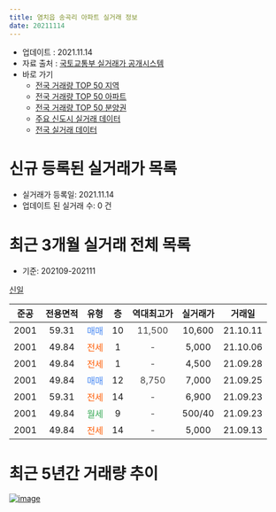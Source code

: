 ```yaml
---
title: 염치읍 송곡리 아파트 실거래 정보
date: 20211114
---
```


* 업데이트 : 2021.11.14
* 자료 출처 : [국토교통부 실거래가 공개시스템](http://rt.molit.go.kr)
* 바로 가기
    * [전국 거래량 TOP 50 지역](https://apt-info.github.io/apt-trade-info/tr)
    * [전국 거래량 TOP 50 아파트](https://apt-info.github.io/apt-trade-info/ta)
    * [전국 거래량 TOP 50 분양권](https://apt-info.github.io/apt-trade-info/tb)
    * [주요 신도시 실거래 데이터](https://apt-info.github.io/apt-trade-info/newtown)
    * [전국 실거래 데이터](https://apt-info.github.io/apt-trade-info/all)



<script async src="https://pagead2.googlesyndication.com/pagead/js/adsbygoogle.js"></script>
<!-- 기본광고 -->
<ins class="adsbygoogle"
     style="display:block"
     data-ad-client="ca-pub-1142216861245946"
     data-ad-slot="4805727019"
     data-ad-format="auto"
     data-full-width-responsive="true"></ins>
<script>
     (adsbygoogle = window.adsbygoogle || []).push({});
</script>


# 신규 등록된 실거래가 목록

* 실거래가 등록일: 2021.11.14
* 업데이트 된 실거래 수: 0 건




<script async src="https://pagead2.googlesyndication.com/pagead/js/adsbygoogle.js"></script>
<!-- 기본광고 -->
<ins class="adsbygoogle"
     style="display:block"
     data-ad-client="ca-pub-1142216861245946"
     data-ad-slot="4805727019"
     data-ad-format="auto"
     data-full-width-responsive="true"></ins>
<script>
     (adsbygoogle = window.adsbygoogle || []).push({});
</script>


# 최근 3개월 실거래 전체 목록
* 기준: 202109-202111


[신일](https://search.naver.com/search.naver?query=%EC%8B%A0%EC%9D%BC)

|준공|전용면적|유형|층|역대최고가|실거래가|거래일|
|:---:|:---:|:---:|:---:|:---:|:---:|:---:|
|2001|59.31|<span style="color:#4285F3">매매</span>|10|<span style="color:#444444">11,500</span>|10,600|21.10.11|
|2001|49.84|<span style="color:#FF5A00">전세</span>|1|<span style="color:#444444">-</span>|5,000|21.10.06|
|2001|49.84|<span style="color:#FF5A00">전세</span>|1|<span style="color:#444444">-</span>|4,500|21.09.28|
|2001|49.84|<span style="color:#4285F3">매매</span>|12|<span style="color:#444444">8,750</span>|7,000|21.09.25|
|2001|59.31|<span style="color:#FF5A00">전세</span>|14|<span style="color:#444444">-</span>|6,900|21.09.23|
|2001|49.84|<span style="color:#34A853">월세</span>|9|<span style="color:#444444">-</span>|500/40|21.09.23|
|2001|49.84|<span style="color:#FF5A00">전세</span>|14|<span style="color:#444444">-</span>|5,000|21.09.13|



<script async src="https://pagead2.googlesyndication.com/pagead/js/adsbygoogle.js"></script>
<!-- 기본광고 -->
<ins class="adsbygoogle"
     style="display:block"
     data-ad-client="ca-pub-1142216861245946"
     data-ad-slot="4805727019"
     data-ad-format="auto"
     data-full-width-responsive="true"></ins>
<script>
     (adsbygoogle = window.adsbygoogle || []).push({});
</script>


# 최근 5년간 거래량 추이


<div style="width:100%;">
    <canvas id="deal_progress" height="200"></canvas>
</div>

<script>
new Chart(document.getElementById("deal_progress"), {
    type: 'line',
    data: {
        labels: ['16.01','16.02','16.03','16.04','16.05','16.06','16.07','16.08','16.09','16.10','16.11','16.12','17.01','17.02','17.03','17.04','17.05','17.06','17.07','17.08','17.09','17.10','17.11','17.12','18.01','18.02','18.03','18.04','18.05','18.06','18.07','18.08','18.09','18.10','18.12','19.01','19.02','19.03','19.04','19.05','19.06','19.07','19.08','19.09','19.10','19.11','19.12','20.01','20.02','20.03','20.04','20.05','20.06','20.07','20.08','20.09','20.10','20.11','20.12','21.01','21.02','21.03','21.04','21.05','21.06','21.07','21.08','21.09','21.10'],
        datasets: [{
            label: '매매/분양권',
            data: [3,0,1,5,4,4,1,2,1,1,3,0,2,4,1,2,2,3,3,0,1,4,1,2,4,0,1,2,0,0,0,1,0,1,0,2,1,4,3,0,0,1,0,0,3,1,0,2,3,1,0,2,1,2,3,1,1,2,0,1,0,2,2,2,4,3,3,1,1],
            borderColor: "rgba(66, 133, 243, 1)",
            backgroundColor: "rgba(66, 133, 243, 0.05)",
            borderWidth: 1,
            pointRadius: 0,
            fill: false,
            lineTension: 0
        },{
            label: '전/월세',
            data: [5,7,3,2,7,1,6,5,2,4,1,1,1,3,1,6,4,4,1,5,3,0,2,2,2,4,3,5,2,1,3,2,1,3,2,2,2,3,3,3,2,0,1,2,1,1,1,2,3,4,2,3,4,4,7,6,6,0,1,2,1,8,2,3,1,7,3,4,1],
            borderColor: "rgba(255, 90, 0, 1)",
            backgroundColor: "rgba(255, 90, 0, 0.05)",
            borderWidth: 1,
            pointRadius: 0,
            fill: false,
            lineTension: 0
        },{
            label: '합계',
            data: [8,7,4,7,11,5,7,7,3,5,4,1,3,7,2,8,6,7,4,5,4,4,3,4,6,4,4,7,2,1,3,3,1,4,2,4,3,7,6,3,2,1,1,2,4,2,1,4,6,5,2,5,5,6,10,7,7,2,1,3,1,10,4,5,5,10,6,5,2],
            borderColor: "rgba(0, 0, 0, 1)",
            backgroundColor: "rgba(0, 0, 0, 0.03)",
            borderWidth: 0.1,
            pointRadius: 0,
            fill: true,
            lineTension: 0
        }
        ]
    },
    options: {
        responsive: true,
        title: {
            display: false
        },
        tooltips: {
            mode: 'index',
            intersect: false
        },
        hover: {
            mode: 'nearest',
            intersect: true
        },
        scales: {
            xAxes: [{
                display: true,
                scaleLabel: {
                    display: true,
                    labelString: '년/월'
                }
            }],
            yAxes: [{
                display: true,
                ticks: {
                    suggestedMin: 0,
                },
                scaleLabel: {
                    display: true,
                    labelString: '실거래 수'
                }
            }]
        }
    }
});

</script>


[![image](https://apt-info.github.io/images/2020-01-03-apt-trade-info/1024x500.png)](https://play.google.com/store/apps/details?id=com.aptinfo.apttradeinfo)

